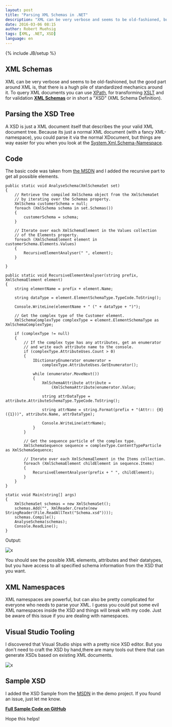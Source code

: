 ```yaml
---
layout: post
title: "Parsing XML Schemas in .NET"
description: "XML can be very verbose and seems to be old-fashioned, but the good part around XML is, that there is a hugh pile of standardized mechanics around it. In this blogpost I will show you how to parse an XSD from code."
date: 2016-03-06 08:15
author: Robert Muehsig
tags: [XML, .NET, XSD]
language: en
---
```

{% include JB/setup %}

## XML Schemas

XML can be very verbose and seems to be old-fashioned, but the good part around XML is, that there is a hugh pile of standardized mechanics around it. 
To query XML documents you can use [XPath](https://en.wikipedia.org/wiki/XPath), for transforming [XSLT](https://en.wikipedia.org/wiki/XSLT) and for validation __[XML Schemas](https://en.wikipedia.org/wiki/XML_Schema_(W3C))__ or in short a "XSD" (XML Schema Definition).

## Parsing the XSD Tree

A XSD is just a XML document itself that describes the your valid XML document tree. Because its just a normal XML document (with a fancy XML-namespace), you could parse it via the normal XDocument, but things are way easier for you when you look at the [System.Xml.Schema-Namespace](https://msdn.microsoft.com/de-de/library/system.xml.schema(v=vs.110).aspx).

## Code

The basic code was taken from [the MSDN](https://msdn.microsoft.com/en-us/library/ms255932(v=vs.110).aspx) and I added the recursive part to get all possible elements.

	public static void AnalyseSchema(XmlSchemaSet set)
    {
        // Retrieve the compiled XmlSchema object from the XmlSchemaSet
        // by iterating over the Schemas property.
        XmlSchema customerSchema = null;
        foreach (XmlSchema schema in set.Schemas())
        {
            customerSchema = schema;
        }

        // Iterate over each XmlSchemaElement in the Values collection
        // of the Elements property.
        foreach (XmlSchemaElement element in customerSchema.Elements.Values)
        {
            RecursiveElementAnalyser(" ", element);
        }

    }

    public static void RecursiveElementAnalyser(string prefix, XmlSchemaElement element)
    {
        string elementName = prefix + element.Name;

        string dataType = element.ElementSchemaType.TypeCode.ToString();

        Console.WriteLine(elementName + " (" + dataType + ")");

        // Get the complex type of the Customer element.
        XmlSchemaComplexType complexType = element.ElementSchemaType as XmlSchemaComplexType;

        if (complexType != null)
        {
            // If the complex type has any attributes, get an enumerator 
            // and write each attribute name to the console.
            if (complexType.AttributeUses.Count > 0)
            {
                IDictionaryEnumerator enumerator =
                    complexType.AttributeUses.GetEnumerator();

                while (enumerator.MoveNext())
                {
                    XmlSchemaAttribute attribute =
                        (XmlSchemaAttribute)enumerator.Value;

                    string attrDataType = attribute.AttributeSchemaType.TypeCode.ToString();

                    string attrName = string.Format(prefix + "(Attr:: {0}({1}))", attribute.Name, attrDataType);

                    Console.WriteLine(attrName);
                }
            }

            // Get the sequence particle of the complex type.
            XmlSchemaSequence sequence = complexType.ContentTypeParticle as XmlSchemaSequence;

            // Iterate over each XmlSchemaElement in the Items collection.
            foreach (XmlSchemaElement childElement in sequence.Items)
            {
                RecursiveElementAnalyser(prefix + " ", childElement);
            }
        }
    }

    static void Main(string[] args)
    {
        XmlSchemaSet schemas = new XmlSchemaSet();
        schemas.Add("", XmlReader.Create(new StringReader(File.ReadAllText("Schema.xsd"))));
        schemas.Compile();
        AnalyseSchema(schemas);
        Console.ReadLine();
    }

Output:

![x]({{BASE_PATH}}/assets/md-images/2016-03-06/xsd.png "XSD Tree from Code")

You should see the possible XML elements, attributes and their datatypes, but you have access to all specified schema information from the XSD that you want.

## XML Namespaces

XML namespaces are powerful, but can also be pretty complicated for everyone who needs to parse your XML. I guess you could put some evil XML namespaces inside the XSD and things will break with my code. 
Just be aware of this issue if you are dealing with namespaces.

## Visual Studio Tooling

I discovered that Visual Studio ships with a pretty nice XSD editor. But you don't need to craft the XSD by hand,there are many tools out there that can generate XSDs based on existing XML documents.

![x]({{BASE_PATH}}/assets/md-images/2016-03-06/vs.png "Visual Studio XSD Tree")

## Sample XSD

I added the XSD Sample from the [MSDN](https://msdn.microsoft.com/en-us/library/bb675181.aspx) in the demo project. If you found an issue, just let me know.

__[Full Sample Code on GitHub](https://github.com/Code-Inside/Samples/tree/master/2016/XsdParser)__
	
Hope this helps!
